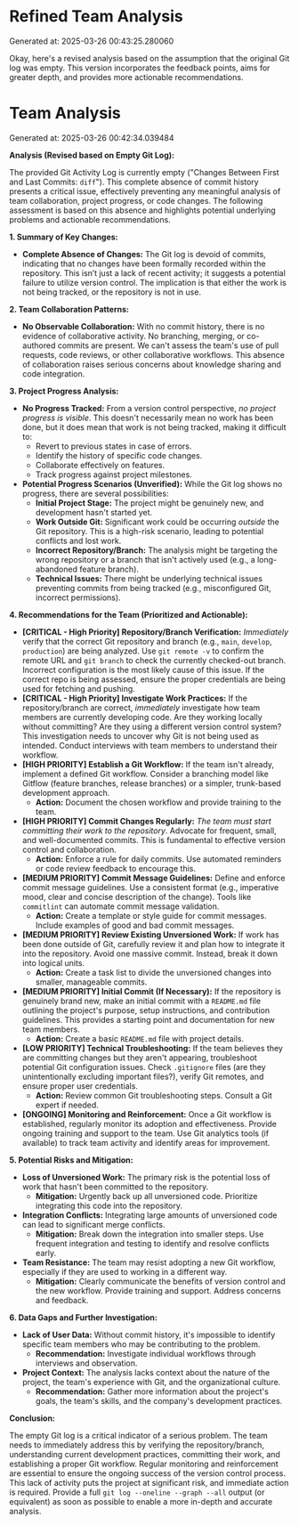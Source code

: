 # Refined Team Analysis
Generated at: 2025-03-26 00:43:25.280060

Okay, here's a revised analysis based on the assumption that the original Git log was empty. This version incorporates the feedback points, aims for greater depth, and provides more actionable recommendations.

# Team Analysis
Generated at: 2025-03-26 00:42:34.039484

**Analysis (Revised based on Empty Git Log):**

The provided Git Activity Log is currently empty ("Changes Between First and Last Commits: ```diff```"). This complete absence of commit history presents a critical issue, effectively preventing any meaningful analysis of team collaboration, project progress, or code changes.  The following assessment is based on this absence and highlights potential underlying problems and actionable recommendations.

**1. Summary of Key Changes:**

*   **Complete Absence of Changes:** The Git log is devoid of commits, indicating that no changes have been formally recorded within the repository. This isn’t just a lack of recent activity; it suggests a potential failure to utilize version control. The implication is that either the work is not being tracked, or the repository is not in use.

**2. Team Collaboration Patterns:**

*   **No Observable Collaboration:** With no commit history, there is no evidence of collaborative activity.  No branching, merging, or co-authored commits are present. We can't assess the team's use of pull requests, code reviews, or other collaborative workflows. This absence of collaboration raises serious concerns about knowledge sharing and code integration.

**3. Project Progress Analysis:**

*   **No Progress Tracked:** From a version control perspective, *no project progress is visible*.  This doesn't necessarily mean no work has been done, but it does mean that work is not being tracked, making it difficult to:
    *   Revert to previous states in case of errors.
    *   Identify the history of specific code changes.
    *   Collaborate effectively on features.
    *   Track progress against project milestones.
*   **Potential Progress Scenarios (Unverified):**  While the Git log shows no progress, there are several possibilities:
    *   **Initial Project Stage:**  The project might be genuinely new, and development hasn't started yet.
    *   **Work Outside Git:**  Significant work could be occurring *outside* the Git repository.  This is a high-risk scenario, leading to potential conflicts and lost work.
    *   **Incorrect Repository/Branch:** The analysis might be targeting the wrong repository or a branch that isn't actively used (e.g., a long-abandoned feature branch).
    *   **Technical Issues:** There might be underlying technical issues preventing commits from being tracked (e.g., misconfigured Git, incorrect permissions).

**4. Recommendations for the Team (Prioritized and Actionable):**

*   **[CRITICAL - High Priority] Repository/Branch Verification:** *Immediately* verify that the correct Git repository and branch (e.g., `main`, `develop`, `production`) are being analyzed. Use `git remote -v` to confirm the remote URL and `git branch` to check the currently checked-out branch. Incorrect configuration is the most likely cause of this issue.  If the correct repo is being assessed, ensure the proper credentials are being used for fetching and pushing.
*   **[CRITICAL - High Priority] Investigate Work Practices:** If the repository/branch are correct, *immediately* investigate how team members are currently developing code.  Are they working locally without committing?  Are they using a different version control system?  This investigation needs to uncover why Git is not being used as intended.  Conduct interviews with team members to understand their workflow.
*   **[HIGH PRIORITY] Establish a Git Workflow:** If the team isn't already, implement a defined Git workflow.  Consider a branching model like Gitflow (feature branches, release branches) or a simpler, trunk-based development approach.
    *   **Action:** Document the chosen workflow and provide training to the team.
*   **[HIGH PRIORITY] Commit Changes Regularly:** *The team must start committing their work to the repository*.  Advocate for frequent, small, and well-documented commits.  This is fundamental to effective version control and collaboration.
    *   **Action:** Enforce a rule for daily commits. Use automated reminders or code review feedback to encourage this.
*   **[MEDIUM PRIORITY] Commit Message Guidelines:** Define and enforce commit message guidelines.  Use a consistent format (e.g., imperative mood, clear and concise description of the change).  Tools like `commitlint` can automate commit message validation.
    *   **Action:** Create a template or style guide for commit messages. Include examples of good and bad commit messages.
*   **[MEDIUM PRIORITY] Review Existing Unversioned Work:** If work has been done outside of Git, carefully review it and plan how to integrate it into the repository.  Avoid one massive commit. Instead, break it down into logical units.
    *   **Action:** Create a task list to divide the unversioned changes into smaller, manageable commits.
*   **[MEDIUM PRIORITY] Initial Commit (If Necessary):** If the repository is genuinely brand new, make an initial commit with a `README.md` file outlining the project's purpose, setup instructions, and contribution guidelines.  This provides a starting point and documentation for new team members.
    *   **Action:** Create a basic `README.md` file with project details.
*   **[LOW PRIORITY] Technical Troubleshooting:** If the team believes they are committing changes but they aren't appearing, troubleshoot potential Git configuration issues.  Check `.gitignore` files (are they unintentionally excluding important files?), verify Git remotes, and ensure proper user credentials.
    *   **Action:** Review common Git troubleshooting steps. Consult a Git expert if needed.
*   **[ONGOING] Monitoring and Reinforcement:**  Once a Git workflow is established, regularly monitor its adoption and effectiveness. Provide ongoing training and support to the team. Use Git analytics tools (if available) to track team activity and identify areas for improvement.

**5. Potential Risks and Mitigation:**

*   **Loss of Unversioned Work:**  The primary risk is the potential loss of work that hasn't been committed to the repository.
    *   **Mitigation:** Urgently back up all unversioned code. Prioritize integrating this code into the repository.
*   **Integration Conflicts:** Integrating large amounts of unversioned code can lead to significant merge conflicts.
    *   **Mitigation:** Break down the integration into smaller steps. Use frequent integration and testing to identify and resolve conflicts early.
*   **Team Resistance:**  The team may resist adopting a new Git workflow, especially if they are used to working in a different way.
    *   **Mitigation:** Clearly communicate the benefits of version control and the new workflow. Provide training and support. Address concerns and feedback.

**6. Data Gaps and Further Investigation:**

*   **Lack of User Data:** Without commit history, it's impossible to identify specific team members who may be contributing to the problem.
    *   **Recommendation:**  Investigate individual workflows through interviews and observation.
*   **Project Context:** The analysis lacks context about the nature of the project, the team's experience with Git, and the organizational culture.
    *   **Recommendation:** Gather more information about the project's goals, the team's skills, and the company's development practices.

**Conclusion:**

The empty Git log is a critical indicator of a serious problem.  The team needs to immediately address this by verifying the repository/branch, understanding current development practices, committing their work, and establishing a proper Git workflow.  Regular monitoring and reinforcement are essential to ensure the ongoing success of the version control process. This lack of activity puts the project at significant risk, and immediate action is required. Provide a full `git log --oneline --graph --all` output (or equivalent) as soon as possible to enable a more in-depth and accurate analysis.
